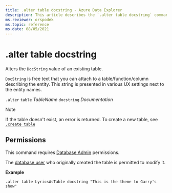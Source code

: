 ```yaml
---
title: .alter table docstring - Azure Data Explorer
description: This article describes the `.alter table docstring` command in Azure Data Explorer.
ms.reviewer: orspodek
ms.topic: reference
ms.date: 08/05/2021
---
```

# .alter table docstring

Alters the `DocString` value of an existing table.

`DocString` is free text that you can attach to a table/function/column describing the entity. This string is presented in various UX settings next to the entity names.

`.alter` `table` *TableName* `docstring` *Documentation*

> [!NOTE]
> If the table doesn't exist, an error is returned. To create a new table, see [`.create table`](create-table-command.md)

## Permissions

This command requires [Database Admin](access-control/role-based-access-control.md) permissions.

The [database user](../management/access-control/role-based-access-control.md) who originally created the table is permitted to modify it.

**Example** 

```kusto
.alter table LyricsAsTable docstring "This is the theme to Garry's show"
```
 
